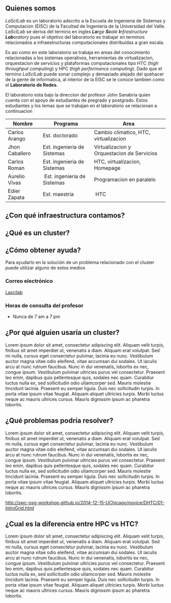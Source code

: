## Quienes somos
*LaScILab* es un laboratorio adscrito a la Escuela de Ingenieria de Sistemas y Computacion (EISC) de la Facultad de Ingenieria de la Universidad del Valle. 
*LaScILab* se deriva del termino en ingles ***La**rge **Sc**ale **I**nfrastructure **Lab**oratory* pues el objetivo del laboratorio es trabajar en terminos relacionados a infraestructuras computacionales distribuidas a gran escala. 

Es asi como en este laboratorio se trabaja en areas del conocimiento relacionadas a los sistemas operativos, herramientas de virtualizacion, orquestacion de servicios y plataformas computacionales tipo HTC (*high throughput computing*) y HPC (*high performance computing*).
Dado que el termino *LaScILab* puede sonar complejo y demasiado alejado del quehacer de la gente de informatica, al interior de la EISC se le conoce tambien como el **Laboratorio de Redes**.

El laboratorio esta bajo la direccion del profesor John Sanabria quien cuenta con el apoyo de estudiantes de pregrado y postgrado. Estos estudiantes y los temas que se trabajan en el laboratorio se relacionan a continuacion

| Nombre | Programa | Area |
|--------|----------|------|
| Carlos Arango| Est. doctorado | Cambio climatico, HTC, virtualizacion |
| Jhon Caballero | Est. ingenieria de Sistemas | Virtualizacion y Orquestacion de Servicios |
| Carlos Roman | Est. ingenieria de Sistemas | HTC, virtualizacion, Homepage |
| Aurelio Vivas | Est. ingenieria de Sistemas | Programacion en paralelo |
| Edier Zapata | Est. maestria | HTC |

## ¿Con qué infraestructura contamos?

## ¿Qué es un cluster?


## ¿Cómo obtener ayuda?
Para ayudarlo en la solución de un problema relacionado con el cluster puede utilizar alguno
de estos medios

### Correo electrónico
[Lascilab](mailto:laboratorio.redesysd@correounivalle.edu.co )
### Horas de consulta del profesor
 - Nunca de 7 am  a 7 pm

## ¿Por qué alguien usaría un cluster?
Lorem ipsum dolor sit amet, consectetur adipiscing elit. Aliquam velit turpis, finibus sit amet imperdiet ut, venenatis a diam. Aliquam erat volutpat. Sed mi nulla, cursus eget consectetur pulvinar, lacinia eu nunc. Vestibulum auctor magna vitae odio eleifend, vitae accumsan dui sodales. Ut iaculis arcu at nunc rutrum faucibus. Nunc in dui venenatis, lobortis ex nec, congue ipsum. Vestibulum pulvinar ultricies purus vel consectetur. Praesent leo enim, dapibus quis pellentesque quis, sodales nec quam. Curabitur luctus nulla ex, sed sollicitudin odio ullamcorper sed. Mauris molestie tincidunt lacinia. Praesent eu semper ligula. Duis nec sollicitudin turpis. In porta vitae ipsum vitae feugiat. Aliquam aliquet ultricies turpis. Morbi luctus neque ac mauris ultrices cursus. Mauris dignissim ipsum ac pharetra lobortis. 

## ¿Qué problemas podría resolver?
Lorem ipsum dolor sit amet, consectetur adipiscing elit. Aliquam velit turpis, finibus sit amet imperdiet ut, venenatis a diam. Aliquam erat volutpat. Sed mi nulla, cursus eget consectetur pulvinar, lacinia eu nunc. Vestibulum auctor magna vitae odio eleifend, vitae accumsan dui sodales. Ut iaculis arcu at nunc rutrum faucibus. Nunc in dui venenatis, lobortis ex nec, congue ipsum. Vestibulum pulvinar ultricies purus vel consectetur. Praesent leo enim, dapibus quis pellentesque quis, sodales nec quam. Curabitur luctus nulla ex, sed sollicitudin odio ullamcorper sed. Mauris molestie tincidunt lacinia. Praesent eu semper ligula. Duis nec sollicitudin turpis. In porta vitae ipsum vitae feugiat. Aliquam aliquet ultricies turpis. Morbi luctus neque ac mauris ultrices cursus. Mauris dignissim ipsum ac pharetra lobortis. 

http://swc-osg-workshop.github.io/2014-12-15-UChicago/novice/DHTC/01-IntroGrid.html

## ¿Cual es la diferencia entre HPC vs HTC?
Lorem ipsum dolor sit amet, consectetur adipiscing elit. Aliquam velit turpis, finibus sit amet imperdiet ut, venenatis a diam. Aliquam erat volutpat. Sed mi nulla, cursus eget consectetur pulvinar, lacinia eu nunc. Vestibulum auctor magna vitae odio eleifend, vitae accumsan dui sodales. Ut iaculis arcu at nunc rutrum faucibus. Nunc in dui venenatis, lobortis ex nec, congue ipsum. Vestibulum pulvinar ultricies purus vel consectetur. Praesent leo enim, dapibus quis pellentesque quis, sodales nec quam. Curabitur luctus nulla ex, sed sollicitudin odio ullamcorper sed. Mauris molestie tincidunt lacinia. Praesent eu semper ligula. Duis nec sollicitudin turpis. In porta vitae ipsum vitae feugiat. Aliquam aliquet ultricies turpis. Morbi luctus neque ac mauris ultrices cursus. Mauris dignissim ipsum ac pharetra lobortis.
